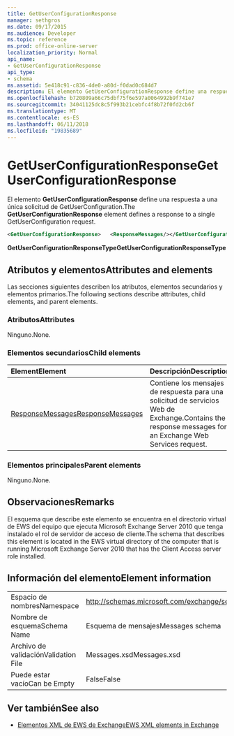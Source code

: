 ```yaml
---
title: GetUserConfigurationResponse
manager: sethgros
ms.date: 09/17/2015
ms.audience: Developer
ms.topic: reference
ms.prod: office-online-server
localization_priority: Normal
api_name:
- GetUserConfigurationResponse
api_type:
- schema
ms.assetid: 5e418c91-c836-4de0-a80d-f0dad0c684d7
description: El elemento GetUserConfigurationResponse define una respuesta a una única solicitud de GetUserConfiguration.
ms.openlocfilehash: b720809a66c75dbf75f6e597a0064992b9f741e7
ms.sourcegitcommit: 34041125dc8c5f993b21cebfc4f8b72f0fd2cb6f
ms.translationtype: MT
ms.contentlocale: es-ES
ms.lasthandoff: 06/11/2018
ms.locfileid: "19835689"
---
```

# <a name="getuserconfigurationresponse"></a><span data-ttu-id="0924e-103">GetUserConfigurationResponse</span><span class="sxs-lookup"><span data-stu-id="0924e-103">GetUserConfigurationResponse</span></span>

<span data-ttu-id="0924e-104">El elemento **GetUserConfigurationResponse** define una respuesta a una única solicitud de GetUserConfiguration.</span><span class="sxs-lookup"><span data-stu-id="0924e-104">The **GetUserConfigurationResponse** element defines a response to a single GetUserConfiguration request.</span></span> 
  
```xml
<GetUserConfigurationResponse>   <ResponseMessages/></GetUserConfigurationResponse>
```

 <span data-ttu-id="0924e-105">**GetUserConfigurationResponseType**</span><span class="sxs-lookup"><span data-stu-id="0924e-105">**GetUserConfigurationResponseType**</span></span>
## <a name="attributes-and-elements"></a><span data-ttu-id="0924e-106">Atributos y elementos</span><span class="sxs-lookup"><span data-stu-id="0924e-106">Attributes and elements</span></span>

<span data-ttu-id="0924e-107">Las secciones siguientes describen los atributos, elementos secundarios y elementos primarios.</span><span class="sxs-lookup"><span data-stu-id="0924e-107">The following sections describe attributes, child elements, and parent elements.</span></span>
  
### <a name="attributes"></a><span data-ttu-id="0924e-108">Atributos</span><span class="sxs-lookup"><span data-stu-id="0924e-108">Attributes</span></span>

<span data-ttu-id="0924e-109">Ninguno.</span><span class="sxs-lookup"><span data-stu-id="0924e-109">None.</span></span>
  
### <a name="child-elements"></a><span data-ttu-id="0924e-110">Elementos secundarios</span><span class="sxs-lookup"><span data-stu-id="0924e-110">Child elements</span></span>

|<span data-ttu-id="0924e-111">**Element**</span><span class="sxs-lookup"><span data-stu-id="0924e-111">**Element**</span></span>|<span data-ttu-id="0924e-112">**Descripción**</span><span class="sxs-lookup"><span data-stu-id="0924e-112">**Description**</span></span>|
|:-----|:-----|
|[<span data-ttu-id="0924e-113">ResponseMessages</span><span class="sxs-lookup"><span data-stu-id="0924e-113">ResponseMessages</span></span>](responsemessages.md) <br/> |<span data-ttu-id="0924e-114">Contiene los mensajes de respuesta para una solicitud de servicios Web de Exchange.</span><span class="sxs-lookup"><span data-stu-id="0924e-114">Contains the response messages for an Exchange Web Services request.</span></span>  <br/> |
   
### <a name="parent-elements"></a><span data-ttu-id="0924e-115">Elementos principales</span><span class="sxs-lookup"><span data-stu-id="0924e-115">Parent elements</span></span>

<span data-ttu-id="0924e-116">Ninguno.</span><span class="sxs-lookup"><span data-stu-id="0924e-116">None.</span></span>
  
## <a name="remarks"></a><span data-ttu-id="0924e-117">Observaciones</span><span class="sxs-lookup"><span data-stu-id="0924e-117">Remarks</span></span>

<span data-ttu-id="0924e-118">El esquema que describe este elemento se encuentra en el directorio virtual de EWS del equipo que ejecuta Microsoft Exchange Server 2010 que tenga instalado el rol de servidor de acceso de cliente.</span><span class="sxs-lookup"><span data-stu-id="0924e-118">The schema that describes this element is located in the EWS virtual directory of the computer that is running Microsoft Exchange Server 2010 that has the Client Access server role installed.</span></span>
  
## <a name="element-information"></a><span data-ttu-id="0924e-119">Información del elemento</span><span class="sxs-lookup"><span data-stu-id="0924e-119">Element information</span></span>

|||
|:-----|:-----|
|<span data-ttu-id="0924e-120">Espacio de nombres</span><span class="sxs-lookup"><span data-stu-id="0924e-120">Namespace</span></span>  <br/> |http://schemas.microsoft.com/exchange/services/2006/messages  <br/> |
|<span data-ttu-id="0924e-121">Nombre de esquema</span><span class="sxs-lookup"><span data-stu-id="0924e-121">Schema Name</span></span>  <br/> |<span data-ttu-id="0924e-122">Esquema de mensajes</span><span class="sxs-lookup"><span data-stu-id="0924e-122">Messages schema</span></span>  <br/> |
|<span data-ttu-id="0924e-123">Archivo de validación</span><span class="sxs-lookup"><span data-stu-id="0924e-123">Validation File</span></span>  <br/> |<span data-ttu-id="0924e-124">Messages.xsd</span><span class="sxs-lookup"><span data-stu-id="0924e-124">Messages.xsd</span></span>  <br/> |
|<span data-ttu-id="0924e-125">Puede estar vacío</span><span class="sxs-lookup"><span data-stu-id="0924e-125">Can be Empty</span></span>  <br/> |<span data-ttu-id="0924e-126">False</span><span class="sxs-lookup"><span data-stu-id="0924e-126">False</span></span>  <br/> |
   
## <a name="see-also"></a><span data-ttu-id="0924e-127">Ver también</span><span class="sxs-lookup"><span data-stu-id="0924e-127">See also</span></span>



- [<span data-ttu-id="0924e-128">Elementos XML de EWS de Exchange</span><span class="sxs-lookup"><span data-stu-id="0924e-128">EWS XML elements in Exchange</span></span>](ews-xml-elements-in-exchange.md)

